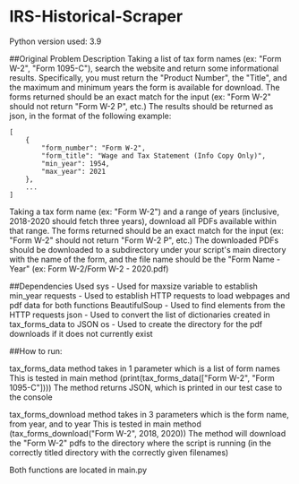 # IRS-Historical-Scraper
Python version used: 3.9

##Original Problem Description
Taking a list of tax form names (ex: "Form W-2", "Form 1095-C"), search the website and return some informational results. Specifically, you must return the "Product Number", the "Title", and the maximum and minimum years the form is available for download. The forms returned should be an exact match for the input (ex: "Form W-2" should not return "Form W-2 P", etc.) The results should be returned as json, in the format of the following example:
```
[
	{
		"form_number": "Form W-2", 
		"form_title": "Wage and Tax Statement (Info Copy Only)", 
		"min_year": 1954, 
		"max_year": 2021
	}, 
	...
]
```

Taking a tax form name (ex: "Form W-2") and a range of years (inclusive, 2018-2020 should fetch three years), download all PDFs available within that range. The forms returned should be an exact match for the input (ex: "Form W-2" should not return "Form W-2 P", etc.) The downloaded PDFs should be downloaded to a subdirectory under your script's main directory with the name of the form, and the file name should be the "Form Name - Year" (ex: Form W-2/Form W-2 - 2020.pdf)

##Dependencies Used
sys - Used for maxsize variable to establish min_year
requests - Used to establish HTTP requests to load webpages and pdf data for both functions
BeautifulSoup - Used to find elements from the HTTP requests
json - Used to convert the list of dictionaries created in tax_forms_data to JSON
os - Used to create the directory for the pdf downloads if it does not currently exist

##How to run:

tax_forms_data method takes in 1 parameter which is a list of form names
This is tested in main method (print(tax_forms_data(["Form W-2", "Form 1095-C"])))
The method returns JSON, which is printed in our test case to the console

tax_forms_download method takes in 3 parameters which is the form name, from year, and to year
This is tested in main method (tax_forms_download("Form W-2", 2018, 2020))
The method will download the "Form W-2" pdfs to the directory where the script is running (in the correctly titled directory with the correctly given filenames)

Both functions are located in main.py

